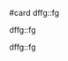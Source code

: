 #card
dffg::fg <!--SR:!2023-11-14,3,250-->

dffg::fg <!--SR:!2023-11-18,7,250-->

dffg::fg <!--SR:!2024-10-26,350,270-->